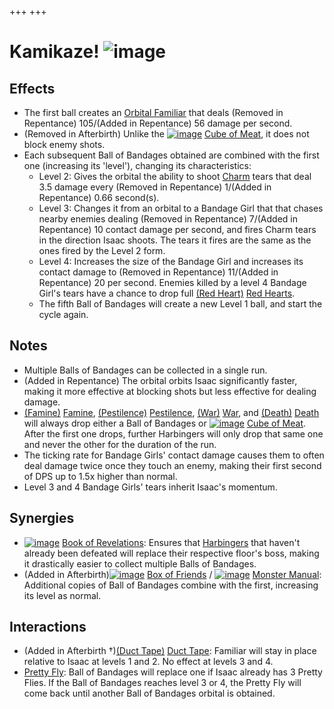 +++
+++

 # Kamikaze! ![image](/image/Kamikaze!.png) 


Effects
---------


* The first ball creates an [Orbital Familiar](/wiki/Orbital_Familiar "Orbital Familiar") that deals (Removed in Repentance) 105/(Added in Repentance) 56 damage per second.
* (Removed in Afterbirth) Unlike the [![image](/image/Cube_of_Meat.png)](/wiki/Cube_of_Meat "Cube of Meat") [Cube of Meat](/wiki/Cube_of_Meat "Cube of Meat"), it does not block enemy shots.
* Each subsequent Ball of Bandages obtained are combined with the first one (increasing its 'level'), changing its characteristics:
	+ Level 2: Gives the orbital the ability to shoot [Charm](/wiki/Charm "Charm") tears that deal 3.5 damage every (Removed in Repentance) 1/(Added in Repentance) 0.66 second(s).
	+ Level 3: Changes it from an orbital to a Bandage Girl that that chases nearby enemies dealing (Removed in Repentance) 7/(Added in Repentance) 10 contact damage per second, and fires Charm tears in the direction Isaac shoots. The tears it fires are the same as the ones fired by the Level 2 form.
	+ Level 4: Increases the size of the Bandage Girl and increases its contact damage to (Removed in Repentance) 11/(Added in Repentance) 20 per second. Enemies killed by a level 4 Bandage Girl's tears have a chance to drop full [(Red Heart)](/wiki/Red_Heart "Red Heart") [Red Hearts](/wiki/Red_Heart "Red Heart").
	+ The fifth Ball of Bandages will create a new Level 1 ball, and start the cycle again.


Notes
-------


* Multiple Balls of Bandages can be collected in a single run.
* (Added in Repentance) The orbital orbits Isaac significantly faster, making it more effective at blocking shots but less effective for dealing damage.
* [(Famine)](/wiki/Famine "Famine") [Famine](/wiki/Famine "Famine"), [(Pestilence)](/wiki/Pestilence "Pestilence") [Pestilence](/wiki/Pestilence "Pestilence"), [(War)](/wiki/War "War") [War](/wiki/War "War"), and [(Death)](/wiki/Death_(Boss)#Death "Death") [Death](/wiki/Death_(Boss)#Death "Death (Boss)") will always drop either a Ball of Bandages or [![image](/image/Cube_of_Meat.png)](/wiki/Cube_of_Meat "Cube of Meat") [Cube of Meat](/wiki/Cube_of_Meat "Cube of Meat"). After the first one drops, further Harbingers will only drop that same one and never the other for the duration of the run.
* The ticking rate for Bandage Girls' contact damage causes them to often deal damage twice once they touch an enemy, making their first second of DPS up to 1.5x higher than normal.
* Level 3 and 4 Bandage Girls' tears inherit Isaac's momentum.


Synergies
-----------


* [![image](/image/Book_of_Revelations.png)](/wiki/Book_of_Revelations "Book of Revelations") [Book of Revelations](/wiki/Book_of_Revelations "Book of Revelations"): Ensures that [Harbingers](/wiki/Harbingers "Harbingers") that haven't already been defeated will replace their respective floor's boss, making it drastically easier to collect multiple Balls of Bandages.
* (Added in Afterbirth)[![image](/image/Box_of_Friends.png)](/wiki/Box_of_Friends "Box of Friends") [Box of Friends](/wiki/Box_of_Friends "Box of Friends") / [![image](/image/Monster_Manual.png)](/wiki/Monster_Manual "Monster Manual") [Monster Manual](/wiki/Monster_Manual "Monster Manual"): Additional copies of Ball of Bandages combine with the first, increasing its level as normal.


Interactions
--------------


* (Added in Afterbirth †)[(Duct Tape)](/wiki/Duct_Tape "Duct Tape") [Duct Tape](/wiki/Duct_Tape "Duct Tape"): Familiar will stay in place relative to Isaac at levels 1 and 2. No effect at levels 3 and 4.
* [Pretty Fly](/wiki/Pretty_Fly "Pretty Fly"): Ball of Bandages will replace one if Isaac already has 3 Pretty Flies. If the Ball of Bandages reaches level 3 or 4, the Pretty Fly will come back until another Ball of Bandages orbital is obtained.


